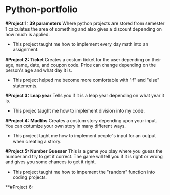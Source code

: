 # Python-portfolio

**#Project 1: 39 parameters**
Where python projects are stored from semester 1
calculates the area of something and also gives a discount depending on how much is applied.
- This project taught me how to implement every day math into an assignment.

**#Project 2: Ticket**
Creates a costum ticket for the user depending on their age, name, date, and coupon code. Price can change depending on the person's age and what day it is.
- This project helped me become more comfortable with "if" and "else" statements.

**#Project 3: Leap year**
Tells you if it is a leap year depending on what year it is.
- This projec taught me how to implement division into my code.

**#Project 4: Madlibs**
Creates a costum story depending upon your input. You can cotumize your own story in many different ways.
- This project taght me how to implement people's input for an output when creating a strory.

**#Project 5: Number Guesser**
This is a game you play where you guess the number and try to get it correct. The game will tell you
if it is right or wrong and gives you some chances to get it right.
- This project taught me how to impement the "random" 
  function into coding projects.

**#Project 6:






